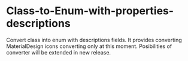 # Class-to-Enum-with-properties-descriptions
Convert class into enum with descriptions fields.
It provides converting MaterialDesign icons converting only at this moment. Posibilities of converter will be extended in new release.
